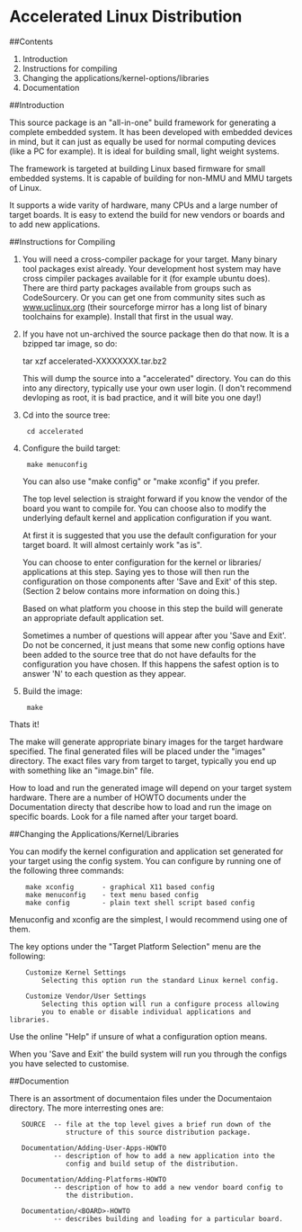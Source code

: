 Accelerated Linux Distribution
==============================

##Contents

1. Introduction
2. Instructions for compiling
3. Changing the applications/kernel-options/libraries
4. Documentation


##Introduction

This source package is an "all-in-one" build framework for generating a
complete embedded system. It has been developed with embedded devices
in mind, but it can just as equally be used for normal computing devices
(like a PC for example). It is ideal for building small, light weight
systems.

The framework is targeted at building Linux based firmware for small
embedded systems. It is capable of building for non-MMU and MMU targets
of Linux.

It supports a wide varity of hardware, many CPUs and a large number of
target boards. It is easy to extend the build for new vendors or boards
and to add new applications.


##Instructions for Compiling

  1. You will need a cross-compiler package for your target. Many binary
     tool packages exist already. Your development host system may have
     cross cimpiler packages available for it (for example ubuntu does).
     There are third party packages available from groups such as
     CodeSourcery. Or you can get one from community sites such as
     www.uclinux.org (their sourceforge mirror has a long list of binary
     toolchains for example). Install that first in the usual way.
 
  2. If you have not un-archived the source package then do that now.
     It is a bzipped tar image, so do:
 
       tar xzf accelerated-XXXXXXXX.tar.bz2
 
     This will dump the source into a "accelerated" directory.
     You can do this into any directory, typically use your own user
     login. (I don't recommend devloping as root, it is bad practice,
     and it will bite you one day!)
 
  3. Cd into the source tree:
 
          cd accelerated
 
  4. Configure the build target:
 
          make menuconfig
 
     You can also use "make config" or "make xconfig" if you prefer.
 
     The top level selection is straight forward if you know the vendor of
     the board you want to compile for. You can choose also to modify the
     underlying default kernel and application configuration if you want.
 
     At first it is suggested that you use the default configuration for
     your target board. It will almost certainly work "as is".

     You can choose to enter configuration for the kernel or libraries/
     applications at this step. Saying yes to those will then run the
     configuration on those components after 'Save and Exit' of this step.
     (Section 2 below contains more information on doing this.)

     Based on what platform you choose in this step the build will generate
     an appropriate default application set.

     Sometimes a number of questions will appear after you 'Save and Exit'.
     Do not be concerned, it just means that some new config options have
     been added to the source tree that do not have defaults for the
     configuration you have chosen.  If this happens the safest option is
     to answer 'N' to each question as they appear.

  5. Build the image:
 
          make
 
 
  Thats it!
 
  The make will generate appropriate binary images for the target hardware
  specified. The final generated files will be placed under the "images"
  directory. The exact files vary from target to target, typically you end
  up with something like an "image.bin" file.

  How to load and run the generated image will depend on your target system
  hardware. There are a number of HOWTO documents under the Documentation
  directy that describe how to load and run the image on specific boards.
  Look for a file named after your target board.


##Changing the Applications/Kernel/Libraries

  You can modify the kernel configuration and application set generated for
  your target using the config system. You can configure by running one of
  the following three commands:

        make xconfig       - graphical X11 based config
        make menuconfig    - text menu based config
        make config        - plain text shell script based config

  Menuconfig and xconfig are the simplest, I would recommend using one of
  them.

  The key options under the "Target Platform Selection" menu are the
  following:

        Customize Kernel Settings
            Selecting this option run the standard Linux kernel config.

        Customize Vendor/User Settings
            Selecting this option will run a configure process allowing
            you to enable or disable individual applications and libraries.

   Use the online "Help" if unsure of what a configuration option means.

   When you 'Save and Exit' the build system will run you through the
   configs you have selected to customise.


##Documention

  There is an assortment of documentaion files under the Documentaion
  directory. The more interresting ones are:

       SOURCE  -- file at the top level gives a brief run down of the
                  structure of this source distribution package.

       Documentation/Adding-User-Apps-HOWTO
               -- description of how to add a new application into the
                  config and build setup of the distribution.

       Documentation/Adding-Platforms-HOWTO
               -- description of how to add a new vendor board config to
                  the distribution.

       Documentation/<BOARD>-HOWTO
               -- describes building and loading for a particular board.

